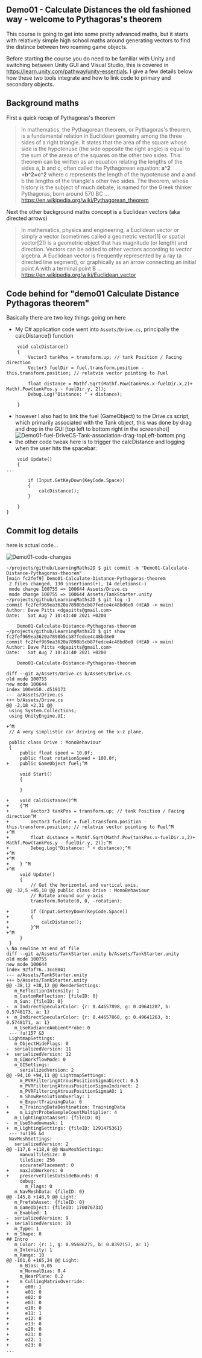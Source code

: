 ## Demo01 - Calculate Distances the old fashioned way - welcome to Pythagoras's theorem

This course is going to get into some pretty advanced maths, but it starts with relatively simple high school maths around generating vectors to find the distince between two roaming game objects.

Before starting the course you do need to be familiar with Unity and switching between Unity GUI and Visual Studio, this is covered in https://learn.unity.com/pathway/unity-essentials. I give a few details below how these two tools integrate and how to link code to primary and secondary objects.


## Background maths

First a quick recap of Pythagoras's theorem

> In mathematics, the Pythagorean theorem, or Pythagoras's theorem, is a fundamental relation in Euclidean geometry among the three sides of a right triangle. It states that the area of the square whose side is the hypotenuse (the side opposite the right angle) is equal to the sum of the areas of the squares on the other two sides. This theorem can be written as an equation relating the lengths of the sides a, b and c, often called the Pythagorean equation:
**a^2 +b^2=c^2**
> where c represents the length of the hypotenuse and a and b the lengths of the triangle's other two sides. The theorem, whose history is the subject of much debate, is named for the Greek thinker Pythagoras, born around 570 BC ... https://en.wikipedia.org/wiki/Pythagorean_theorem

Next the other background maths concept is a Euclidean vectors (aka directed arrows)
> In mathematics, physics and engineering, a Euclidean vector or simply a vector (sometimes called a geometric vector[1] or spatial vector[2]) is a geometric object that has magnitude (or length) and direction. Vectors can be added to other vectors according to vector algebra. A Euclidean vector is frequently represented by a ray (a directed line segment), or graphically as an arrow connecting an initial point A with a terminal point B ... https://en.wikipedia.org/wiki/Euclidean_vector


## Code behind for "demo01 Calculate Distance Pythagoras theorem"

Basically there are two key things going on here
* My C# application code went into `Assets/Drive.cs`, principally the calcDistance() function
```
    void calcDistance()
    {
        Vector3 tankPos = transform.up; // tank Position / Facing direction
        Vector3 fuelDir = fuel.transform.position - this.transform.position; // relatvie vector pointing to Fuel

        float distance = Mathf.Sqrt(Mathf.Pow(tankPos.x-fuelDir.x,2)+ Mathf.Pow(tankPos.y - fuelDir.y, 2));
        Debug.Log("Distance: " + distance);

    } 
```
* however I also had to link the fuel (GameObject) to the Drive.cs script, which primarily associated with the Tank object, this was done by drag and drop in the GUI [top left to bottom right in the screenshot] 
![Demo01-fuel-DriveCS-Tank-association-drag-topLeft-bottom.png](Demo01-fuel-DriveCS-Tank-association-drag-topLeft-bottom.png)
* the other code tweak here is to trigger the calcDistance and logging when the user hits the spacebar:
```
    void Update()
    {
...

        if (Input.GetKeyDown(KeyCode.Space))
        {
            calcDistance();
        }

    }
}
```



## Commit log details

here is actual code...

![Demo01-code-changes](Demo01-code-changes.png)
```
~/projects/github/LearningMaths2D $ git commit -m "Demo01-Calculate-Distance-Pythagoras-theorem"
[main fc2fef9] Demo01-Calculate-Distance-Pythagoras-theorem
 2 files changed, 130 insertions(+), 14 deletions(-)
 mode change 100755 => 100644 Assets/Drive.cs
 mode change 100755 => 100644 Assets/TankStarter.unity
~/projects/github/LearningMaths2D $ git log -1
commit fc2fef969ea3620a7898b5cb87fedce4c48bd8e0 (HEAD -> main)
Author: Dave Pitts <dgapitts@gmail.com>
Date:   Sat Aug 7 10:43:40 2021 +0200

    Demo01-Calculate-Distance-Pythagoras-theorem
~/projects/github/LearningMaths2D $ git show fc2fef969ea3620a7898b5cb87fedce4c48bd8e0
commit fc2fef969ea3620a7898b5cb87fedce4c48bd8e0 (HEAD -> main)
Author: Dave Pitts <dgapitts@gmail.com>
Date:   Sat Aug 7 10:43:40 2021 +0200

    Demo01-Calculate-Distance-Pythagoras-theorem

diff --git a/Assets/Drive.cs b/Assets/Drive.cs
old mode 100755
new mode 100644
index 100eb50..d519173
--- a/Assets/Drive.cs
+++ b/Assets/Drive.cs
@@ -2,18 +2,31 @@
 using System.Collections;
 using UnityEngine.UI;

+^M
 // A very simplistic car driving on the x-z plane.

 public class Drive : MonoBehaviour
 {
     public float speed = 10.0f;
     public float rotationSpeed = 100.0f;
+    public GameObject fuel;^M

     void Start()
     {

     }

+    void calcDistance()^M
+    {^M
+        Vector3 tankPos = transform.up; // tank Position / Facing direction^M
+        Vector3 fuelDir = fuel.transform.position - this.transform.position; // relatvie vector pointing to Fuel^M
+^M
+        float distance = Mathf.Sqrt(Mathf.Pow(tankPos.x-fuelDir.x,2)+ Mathf.Pow(tankPos.y - fuelDir.y, 2));^M
+        Debug.Log("Distance: " + distance);^M
+^M
+^M
+    } ^M
+^M
     void Update()
     {
         // Get the horizontal and vertical axis.
@@ -32,5 +45,10 @@ public class Drive : MonoBehaviour
         // Rotate around our y-axis
         transform.Rotate(0, 0, -rotation);

+        if (Input.GetKeyDown(KeyCode.Space))
+        {
+            calcDistance();
+        }^M
+^M
     }
 }
\ No newline at end of file
diff --git a/Assets/TankStarter.unity b/Assets/TankStarter.unity
old mode 100755
new mode 100644
index 92faf76..3cc8041
--- a/Assets/TankStarter.unity
+++ b/Assets/TankStarter.unity
@@ -38,12 +38,12 @@ RenderSettings:
   m_ReflectionIntensity: 1
   m_CustomReflection: {fileID: 0}
   m_Sun: {fileID: 0}
-  m_IndirectSpecularColor: {r: 0.44657898, g: 0.49641287, b: 0.5748173, a: 1}
+  m_IndirectSpecularColor: {r: 0.44657868, g: 0.49641263, b: 0.5748171, a: 1}
   m_UseRadianceAmbientProbe: 0
 --- !u!157 &3
 LightmapSettings:
   m_ObjectHideFlags: 0
-  serializedVersion: 11
+  serializedVersion: 12
   m_GIWorkflowMode: 0
   m_GISettings:
     serializedVersion: 2
@@ -94,10 +94,11 @@ LightmapSettings:
     m_PVRFilteringAtrousPositionSigmaDirect: 0.5
     m_PVRFilteringAtrousPositionSigmaIndirect: 2
     m_PVRFilteringAtrousPositionSigmaAO: 1
-    m_ShowResolutionOverlay: 1
     m_ExportTrainingData: 0
+    m_TrainingDataDestination: TrainingData
+    m_LightProbeSampleCountMultiplier: 4
   m_LightingDataAsset: {fileID: 0}
-  m_UseShadowmask: 1
+  m_LightingSettings: {fileID: 1291475361}
 --- !u!196 &4
 NavMeshSettings:
   serializedVersion: 2
@@ -117,6 +118,8 @@ NavMeshSettings:
     manualTileSize: 0
     tileSize: 256
     accuratePlacement: 0
+    maxJobWorkers: 0
+    preserveTilesOutsideBounds: 0
     debug:
       m_Flags: 0
   m_NavMeshData: {fileID: 0}
@@ -145,8 +148,9 @@ Light:
   m_PrefabAsset: {fileID: 0}
   m_GameObject: {fileID: 170076733}
   m_Enabled: 1
-  serializedVersion: 9
+  serializedVersion: 10
   m_Type: 1
+  m_Shape: 0
## Intro
   m_Color: {r: 1, g: 0.95686275, b: 0.8392157, a: 1}
   m_Intensity: 1
   m_Range: 10
@@ -161,6 +165,24 @@ Light:
     m_Bias: 0.05
     m_NormalBias: 0.4
     m_NearPlane: 0.2
+    m_CullingMatrixOverride:
+      e00: 1
+      e01: 0
+      e02: 0
+      e03: 0
+      e10: 0
+      e11: 1
+      e12: 0
+      e13: 0
+      e20: 0
+      e21: 0
+      e22: 1
+      e23: 0
...
```